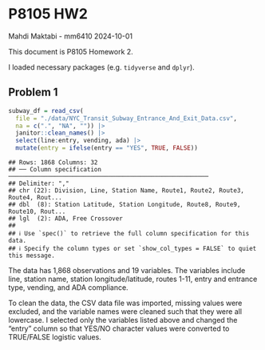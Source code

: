 P8105 HW2
================
Mahdi Maktabi - mm6410
2024-10-01

This document is P8105 Homework 2.

I loaded necessary packages (e.g. `tidyverse` and `dplyr`).

## Problem 1

``` r
subway_df = read_csv(
  file = "./data/NYC_Transit_Subway_Entrance_And_Exit_Data.csv",
  na = c(".", "NA", "")) |> 
  janitor::clean_names() |> 
  select(line:entry, vending, ada) |> 
  mutate(entry = ifelse(entry == "YES", TRUE, FALSE))
```

    ## Rows: 1868 Columns: 32
    ## ── Column specification ────────────────────────────────────────────────────────
    ## Delimiter: ","
    ## chr (22): Division, Line, Station Name, Route1, Route2, Route3, Route4, Rout...
    ## dbl  (8): Station Latitude, Station Longitude, Route8, Route9, Route10, Rout...
    ## lgl  (2): ADA, Free Crossover
    ## 
    ## ℹ Use `spec()` to retrieve the full column specification for this data.
    ## ℹ Specify the column types or set `show_col_types = FALSE` to quiet this message.

The data has 1,868 observations and 19 variables. The variables include
line, station name, station longitude/latitude, routes 1-11, entry and
entrance type, vending, and ADA compliance.

To clean the data, the CSV data file was imported, missing values were
excluded, and the variable names were cleaned such that they were all
lowercase. I selected only the variables listed above and changed the
“entry” column so that YES/NO character values were converted to
TRUE/FALSE logistic values.
